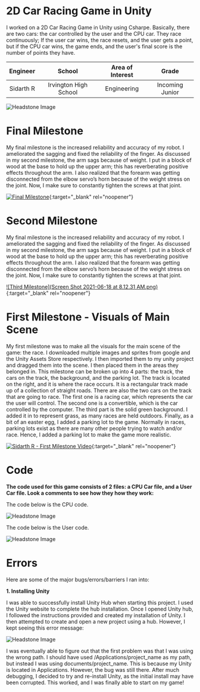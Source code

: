 ﻿# 2D Car Racing Game in Unity
I worked on a 2D Car Racing Game in Unity using Csharpe. Basically, there are two cars: the car controlled by the user and the CPU car. They race continuously; If the user car wins, the race resets, and the user gets a point, but if the CPU car wins, the game ends, and the user's final score is the number of points they have.

| **Engineer** | **School** | **Area of Interest** | **Grade** |
|:--:|:--:|:--:|:--:|
| Sidarth R | Irvington High School | Engineering | Incoming Junior

![Headstone Image](unity.jpeg)
  
# Final Milestone
My final milestone is the increased reliability and accuracy of my robot. I ameliorated the sagging and fixed the reliability of the finger. As discussed in my second milestone, the arm sags because of weight. I put in a block of wood at the base to hold up the upper arm; this has reverberating positive effects throughout the arm. I also realized that the forearm was getting disconnected from the elbow servo’s horn because of the weight stress on the joint. Now, I make sure to constantly tighten the screws at that joint. 

[![Final Milestone](https://res.cloudinary.com/marcomontalbano/image/upload/v1612573869/video_to_markdown/images/youtube--F7M7imOVGug-c05b58ac6eb4c4700831b2b3070cd403.jpg )](https://www.youtube.com/watch?v=F7M7imOVGug&feature=emb_logo "Final Milestone"){:target="_blank" rel="noopener"}

# Second Milestone
My final milestone is the increased reliability and accuracy of my robot. I ameliorated the sagging and fixed the reliability of the finger. As discussed in my second milestone, the arm sags because of weight. I put in a block of wood at the base to hold up the upper arm; this has reverberating positive effects throughout the arm. I also realized that the forearm was getting disconnected from the elbow servo’s horn because of the weight stress on the joint. Now, I make sure to constantly tighten the screws at that joint.

[![Third Milestone](Screen Shot 2021-06-18 at 8.12.31 AM.png)](https://www.youtube.com/watch?v=y3VAmNlER5Y&feature=emb_logo "Second Milestone"){:target="_blank" rel="noopener"}
# First Milestone - Visuals of Main Scene
  
My first milestone was to make all the visuals for the main scene of the game: the race. I downloaded multiple images and sprites from google and the Unity Assets Store respectively. I then imported them to my unity project and dragged them into the scene. I then placed them in the areas they belonged in. This milestone can be broken up into 4 parts: the track, the cars on the track, the background, and the parking lot. The track is located on the right, and it is where the race occurs. It is a rectangular track made up of a collection of straight roads. There are also the two cars on the track that are going to race. The first one is a racing car, which represents the car the user will control. The second one is a convertible, which is the car controlled by the computer. The third part is the solid green background. I added it in to represent grass, as many races are held outdoors. Finally, as a bit of an easter egg, I added a parking lot to the game. Normally in races, parking lots exist as there are many other people trying to watch and/or race. Hence, I added a parking lot to make the game more realistic.   

[![Sidarth R - First Milestone Video](https://res.cloudinary.com/marcomontalbano/image/upload/v1624029506/video_to_markdown/images/youtube--Z1HSOnt46i0-c05b58ac6eb4c4700831b2b3070cd403.jpg)](https://www.youtube.com/watch?v=Z1HSOnt46i0 "Sidarth R - First Milestone Video"){:target="_blank" rel="noopener"}

# Code

**The code used for this game consists of 2 files: a CPU Car file, and a User Car file. Look a comments to see how they how they work:**

The code below is the CPU code.

![Headstone Image](code.png)

The code below is the User code.

![Headstone Image](code1.png)

# Errors

Here are some of the major bugs/errors/barriers I ran into:

**1. Installing Unity**

I was able to successfully install Unity Hub when starting this project. I used the Unity website to complete the hub installation. Once I opened Unity hub, I followed the instructions provided and created my installation of Unity. I then attempted to create and open a new project using a hub. However, I kept seeing this error message:

![Headstone Image](error.png)

I was eventually able to figure out that the first problem was that I was using the wrong path. I should have used /Applications/project_name as my path, but instead I was using documents/project_name. This is because my Unity is located in Applications. However, the bug was still there. After much debugging, I decided to try and re-install Unity, as the initial install may have been corrupted. This worked, and I was finally able to start on my game!


 







